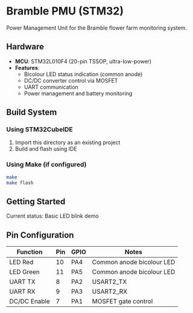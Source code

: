 # Bramble PMU (STM32)

Power Management Unit for the Bramble flower farm monitoring system.

## Hardware
- **MCU**: STM32L010F4 (20-pin TSSOP, ultra-low-power)
- **Features**:
  - Bicolour LED status indication (common anode)
  - DC/DC converter control via MOSFET
  - UART communication
  - Power management and battery monitoring

## Build System

### Using STM32CubeIDE
1. Import this directory as an existing project
2. Build and flash using IDE

### Using Make (if configured)
```bash
make
make flash
```

## Getting Started

Current status: Basic LED blink demo

## Pin Configuration

| Function       | Pin | GPIO   | Notes                    |
|----------------|-----|--------|--------------------------|
| LED Red        | 10  | PA4    | Common anode bicolour LED|
| LED Green      | 11  | PA5    | Common anode bicolour LED|
| UART TX        | 8   | PA2    | USART2_TX                |
| UART RX        | 9   | PA3    | USART2_RX                |
| DC/DC Enable   | 7   | PA1    | MOSFET gate control      |

